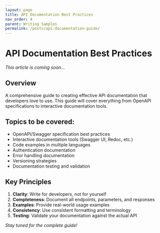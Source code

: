 ```yaml
---
layout: page
title: API Documentation Best Practices
nav_order: 4
parent: Writing Samples
permalink: /posts/api-documentation-guide/
---
```


# API Documentation Best Practices

*This article is coming soon...*

## Overview

A comprehensive guide to creating effective API documentation that developers love to use. This guide will cover everything from OpenAPI specifications to interactive documentation tools.

## Topics to be covered:

- OpenAPI/Swagger specification best practices
- Interactive documentation tools (Swagger UI, Redoc, etc.)
- Code examples in multiple languages
- Authentication documentation
- Error handling documentation
- Versioning strategies
- Documentation testing and validation

## Key Principles

1. **Clarity**: Write for developers, not for yourself
2. **Completeness**: Document all endpoints, parameters, and responses
3. **Examples**: Provide real-world usage examples
4. **Consistency**: Use consistent formatting and terminology
5. **Testing**: Validate your documentation against the actual API

*Stay tuned for the complete guide!*
